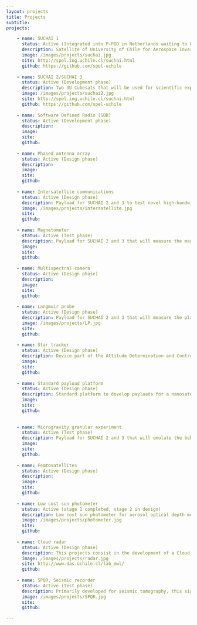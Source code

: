 ```yaml
---
layout: projects
title: Projects
subtitle:
projects:

    - name: SUCHAI 1
      status: Active (Integrated into P-POD in Netherlands waiting to be carried on to USA for final integration in a Spacex's Falcon 9 rocket)
      description: Satellite of University of Chile for Aerospace Investigation. SUCHAI is the first chilean CubeSat developed by undergraduate students, engineers and professors of the Electrical Engineering, Physics and Mechanical Engineering Departments at Faculty of Physical and Mathematical Sciences (FCFM) at University of Chile. It has three main goals (1) Generate advanced human resources, (2) Create space technology in our country and (3) serve as a vehicle to carry scientific experiments to space.
      image: /images/projects/suchai.jpg
      site: http://spel.ing.uchile.cl/suchai.html
      github: https://github.com/spel-uchile
      
    - name: SUCHAI 2/SUCHAI 3
      status: Active (Development phase)
      description: Two 3U Cubesats that will be used for scientific exploration. Founded by the Chilean Government. It has a planned end date for 4Q 2018. 
      image: /images/projects/suchai2.jpg
      site: http://spel.ing.uchile.cl/suchai.html
      github: https://github.com/spel-uchile
      
    - name: Software Defined Radio (SDR)
      status: Active (Development phase)
      description: 
      image:
      site:
      github:
    
    - name: Phased antenna array
      status: Active (Design phase)
      description: 
      image:
      site:
      github:
      
    - name: Intersatellite communications
      status: Active (Design phase)
      description: Payload for SUCHAI 2 and 3 to test novel high-bandwidth intersatellite communications based on mmWaves, designed to be used in future cubesat constellations expanding the capabilities of this small satellites.
      image: /images/projects/intersatellite.jpg
      site:
      github:
    
    - name: Magnetometer
      status: Active (Test phase)
      description: Payload for SUCHAI 2 and 3 that will measure the magnetic field of the Earth and it will related it with plasma studies
      image: 
      site:
      github:
    
    - name: Multispectral camera
      status: Active (Design phase)
      description: 
      image:
      site:
      github:    
    
    - name: Langmuir probe
      status: Active (Design phase)
      description: Payload for SUCHAI 2 and 3 that will measure the plasma of the ionosphere. This sensor is the most common sensor for plasma diagnostics in space and laboratory. This sensor consists in an electrode with a fixed or varying potential able to determine in-situ the ionospheric plasma characteristics. The current measured by the probe is ploted in a current-voltage (IV) curve, allowing determine electron and ion densities, and electron temperatures. 
      image: /images/projects/LP.jpg
      site:
      github:
      
    - name: Star tracker
      status: Active (Design phase)
      description: Device part of the Attitude Determination and Control System (ADACS) of a nanosatellite that will help to determine the spacecraft position using the stars.
      image: 
      site:
      github:
    
    - name: Standard payload platform
      status: Active (Design phase)
      description: Standard platform to develop payloads for a nanosatellite. It consists on a PCB with an integrated microcontroller which allows to put in a easy and fast way the payload onto a nanosatellite bus not caring about posible mismatch in pins or connections
      image: 
      site:
      github:
    
    
    - name: Microgravity granular experiment
      status: Active (Test phase)
      description: Payload for SUCHAI 2 and 3 that will emulate the behavior of a gas through the collisions of solid particles (0.1 mm diameter). The goal is to study the energy dissipation methods and thermodynamics in zero gravity environments.
      image: 
      site:
      github:
    
    - name: Femtosatellites
      status: Active (Design phase)
      description: 
      image:
      site:
      github:
    
    - name: Low cost sun photometer
      status: Active (stage 1 completed, stage 2 in design)
      description: Low cost sun photometer for aerosol optical depth measurement. Its objective is reduce this instrumentation cost substantially to enable high density aerosol monitoring inside a city-sized scale. This information could greatly improve our comprehension on air aerosol dynamics providing valuable information to improve atmospheric dynamics models, radar measurement calibration and long term monitoring. Currently stage one of this project is finished with the correct development and validation of a low cost hand held sun photometer. The new objective is to automatize such instrument to achieve long term measurements.
      image: /images/projects/photometer.jpg
      site:
      github:
      
    - name: Cloud radar
      status: Active (Design phase)
      description: This projects consist in the development of a Cloud Radar prototype to prepare advanced human capital able to design these instruments and interpret accurately the atmospheric measurements done with radars. This instrument is very useful in improving the understanding of the conditions that drive fog behavior since they enables the remote profiling of fog water content and droplet size, among other parameters. A better comprehension of the processes that drive the fog would be very useful to improve safeness in susceptible streets and airports. In addition, in desert areas of Northern Chile, fog is used as a significant source of water for native vegetation and populations located in remote areas (for example the Camanchaca in the natural reserve Fray Jorge). Considering the global phenomena of climatic change, an improvement of the models regarding fog properties could give us valuable information about what to expect of the cloud and fog water supply in the coming years. This project is being developed in collaboration with the Millimeter Wave Laboratory of the University of Chile.
      image: /images/projects/radar.jpg
      site: http://www.das.uchile.cl/lab_mwl/
      github: 
    
    - name: SPQR, Seismic recorder
      status: Active (Test phase)
      description: Primarily developed for seismic tomography, this signal recorder is capable of digitalize, synchronize and save to disk (MSEED, ASCII formats) signal samples from different sources. It is based on low cost and COTS products.
      image: /images/projects/SPQR.jpg
      site:
      github:

---
```

